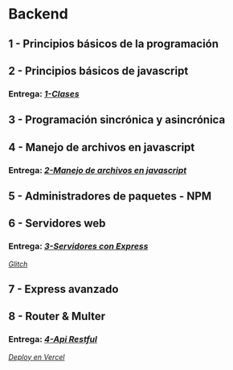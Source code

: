 # Backend

## 1 - Principios básicos de la programación

## 2 - Principios básicos de javascript

### Entrega: *[1-Clases](https://github.com/ddelavega/coder-backend/tree/1-clases/2-principios-basicos-de-javascript)*

## 3 - Programación sincrónica y asincrónica

## 4 - Manejo de archivos en javascript

### Entrega: *[2-Manejo de archivos en javascript](https://github.com/ddelavega/coder-backend/tree/2-manejo-de-archivos-en-javascript/4-manejo-de-archivos-en-javascript)*

## 5 - Administradores de paquetes - NPM

## 6 - Servidores web

### Entrega: *[3-Servidores con Express](https://github.com/ddelavega/coder-backend/tree/3-servidores-con-express/6-servidores-web)*

*[Glitch](https://express-node-cl03.glitch.me)*

## 7 - Express avanzado

## 8 - Router & Multer

### Entrega: *[4-Api Restful](https://github.com/ddelavega/coder-backend/tree/4-api-restful/8-express-avanzado)*

*[Deploy en Vercel](https://coder-backend.vercel.app/)*
